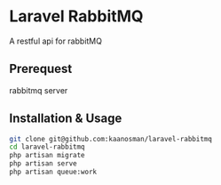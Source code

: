 # Laravel RabbitMQ

A restful api for rabbitMQ

## Prerequest

rabbitmq server

## Installation & Usage

```bash
git clone git@github.com:kaanosman/laravel-rabbitmq
cd laravel-rabbitmq
php artisan migrate
php artisan serve
php artisan queue:work
